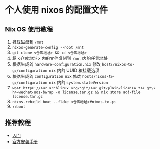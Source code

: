 # 个人使用 nixos 的配置文件

## Nix OS 使用教程

1. 挂载磁盘到 `/mnt`
2. `nixos-generate-config --root /mnt`
3. `git clone <仓库地址> && cd <仓库地址>`
4. 将 <仓库地址> 内的文件复制到 `/mnt` 内的任意地址
5. 根据生成的 `hardware-configuration.nix` 修改 `hosts/nixos-to-go/configuration.nix` 内的 UUID 和挂载选项
6. 根据生成的 `configuration.nix` 修改 `hosts/nixos-to-go/configuration.nix` 内的 `system.stateVersion`
7. `wget https://aur.archlinux.org/cgit/aur.git/plain/license.tar.gz\?h\=wechat-uos-bwrap -o license.tar.gz && nix store add-file license.tar.gz`
8. `nixos-rebuild boot --flake <仓库地址>#nixos-to-go`
9. `reboot`

## 推荐教程

- [入门](https://nixos-and-flakes.thiscute.world/zh/preface)
- [官方安装手册](https://nixos.org/learn/)

<!-- TODO: ## 目录结构 -->
